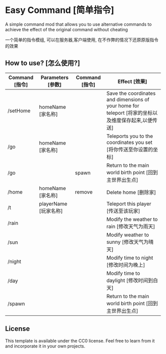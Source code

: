 # Easy Command [简单指令]

A simple command mod that allows you to use alternative commands to achieve the effect of the original command without cheating



一个简单的指令模组, 可以在服务器,客户端使用, 在不作弊的情况下还原原版指令的效果

## How to use? [怎么使用?]

| Command [指令] | Parameters [参数]     | Command [指令] | Effect [效果]                                                |
| -------------- | --------------------- | -------------- | ------------------------------------------------------------ |
| /setHome       | homeName [家名称]     |                | Save the coordinates and dimensions of your home for teleport [将家的坐标以及维度保存起来,以便传送] |
| /go            | homeName [家名称]     |                | Teleports you to the coordinates you set [将你传送至你设置的坐标] |
| /go            |                       | spawn          | Return to the main world birth point [回到主世界出生点]      |
| /home          | homeName [家名称]     | remove         | Delete home [删除家]                                         |
| /t             | playerName [玩家名称] |                | Teleport this player [传送至该玩家]                          |
| /rain          |                       |                | Modify the weather to rain [修改天气为雨天]                  |
| /sun           |                       |                | Modify weather to sunny [修改天气为晴天]                     |
| /night         |                       |                | Modify time to night [修改时间为晚上]                        |
| /day           |                       |                | Modify time to daylight [修改时间到白天]                     |
| /spawn         |                       |                | Return to the main world birth point [回到主世界出生点]      |




## License

This template is available under the CC0 license. Feel free to learn from it and incorporate it in your own projects.
